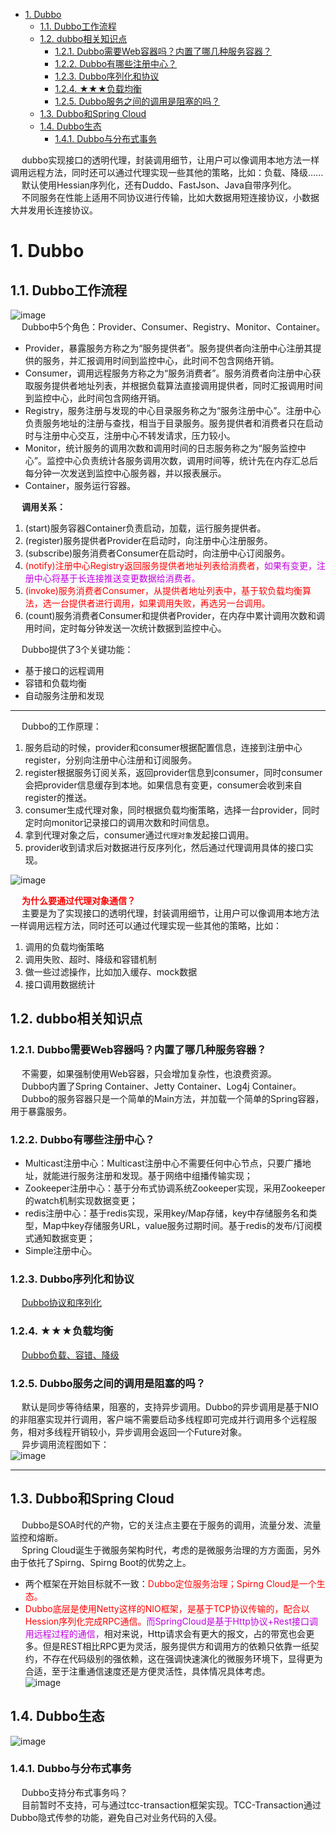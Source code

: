 

<!-- TOC -->

- [1. Dubbo](#1-dubbo)
    - [1.1. Dubbo工作流程](#11-dubbo工作流程)
    - [1.2. dubbo相关知识点](#12-dubbo相关知识点)
        - [1.2.1. Dubbo需要Web容器吗？内置了哪几种服务容器？](#121-dubbo需要web容器吗内置了哪几种服务容器)
        - [1.2.2. Dubbo有哪些注册中心？](#122-dubbo有哪些注册中心)
        - [1.2.3. Dubbo序列化和协议](#123-dubbo序列化和协议)
        - [1.2.4. ★★★负载均衡](#124-★★★负载均衡)
        - [1.2.5. Dubbo服务之间的调用是阻塞的吗？](#125-dubbo服务之间的调用是阻塞的吗)
    - [1.3. Dubbo和Spring Cloud](#13-dubbo和spring-cloud)
    - [1.4. Dubbo生态](#14-dubbo生态)
        - [1.4.1. Dubbo与分布式事务](#141-dubbo与分布式事务)

<!-- /TOC -->


&emsp; dubbo实现接口的透明代理，封装调用细节，让用户可以像调用本地方法一样调用远程方法，同时还可以通过代理实现一些其他的策略，比如：负载、降级......  
&emsp; 默认使用Hessian序列化，还有Duddo、FastJson、Java自带序列化。   
&emsp; 不同服务在性能上适用不同协议进行传输，比如大数据用短连接协议，小数据大并发用长连接协议。  


# 1. Dubbo  
<!--
面试官从Dubbo泛化调用问到设计模式，我们聊了三十分钟 
https://mp.weixin.qq.com/s/2Wm2SsRa1xOMX6pV9NyCrA
-->

## 1.1. Dubbo工作流程  
![image](https://gitee.com/wt1814/pic-host/raw/master/images/microService/Dubbo/dubbo-11.png)   
&emsp; Dubbo中5个角色：Provider、Consumer、Registry、Monitor、Container。  

* Provider，暴露服务方称之为“服务提供者”。服务提供者向注册中心注册其提供的服务，并汇报调用时间到监控中心，此时间不包含网络开销。  
* Consumer，调用远程服务方称之为“服务消费者”。服务消费者向注册中心获取服务提供者地址列表，并根据负载算法直接调用提供者，同时汇报调用时间到监控中心，此时间包含网络开销。  
* Registry，服务注册与发现的中心目录服务称之为“服务注册中心”。注册中心负责服务地址的注册与查找，相当于目录服务。服务提供者和消费者只在启动时与注册中心交互，注册中心不转发请求，压力较小。  
* Monitor，统计服务的调用次数和调用时间的日志服务称之为“服务监控中心”。监控中心负责统计各服务调用次数，调用时间等，统计先在内存汇总后每分钟一次发送到监控中心服务器，并以报表展示。  
* Container，服务运行容器。 

&emsp; **调用关系：**  
1. (start)服务容器Container负责启动，加载，运行服务提供者。  
2. (register)服务提供者Provider在启动时，向注册中心注册服务。  
3. (subscribe)服务消费者Consumer在启动时，向注册中心订阅服务。  
4. <font color = "red">(notify)注册中心Registry返回服务提供者地址列表给消费者，</font><font color = "clime">如果有变更，注册中心将基于长连接推送变更数据给消费者。</font>  
5. <font color = "red">(invoke)服务消费者Consumer，从提供者地址列表中，基于软负载均衡算法，选一台提供者进行调用，如果调用失败，再选另一台调用。</font>  
6. (count)服务消费者Consumer和提供者Provider，在内存中累计调用次数和调用时间，定时每分钟发送一次统计数据到监控中心。  

&emsp; Dubbo提供了3个关键功能：  

* 基于接口的远程调用  
* 容错和负载均衡  
* 自动服务注册和发现 

-----
&emsp; Dubbo的工作原理：  
1. 服务启动的时候，provider和consumer根据配置信息，连接到注册中心register，分别向注册中心注册和订阅服务。  
2. register根据服务订阅关系，返回provider信息到consumer，同时consumer会把provider信息缓存到本地。如果信息有变更，consumer会收到来自register的推送。  
3. consumer生成代理对象，同时根据负载均衡策略，选择一台provider，同时定时向monitor记录接口的调用次数和时间信息。  
4. 拿到代理对象之后，consumer通过`代理对象`发起接口调用。  
5. provider收到请求后对数据进行反序列化，然后通过代理调用具体的接口实现。  

![image](https://gitee.com/wt1814/pic-host/raw/master/images/microService/Dubbo/dubbo-52.png)   

&emsp; **<font color = "red">为什么要通过代理对象通信？</font>**    
&emsp; 主要是为了实现接口的透明代理，封装调用细节，让用户可以像调用本地方法一样调用远程方法，同时还可以通过代理实现一些其他的策略，比如：  

1. 调用的负载均衡策略  
2. 调用失败、超时、降级和容错机制  
3. 做一些过滤操作，比如加入缓存、mock数据  
4. 接口调用数据统计  

## 1.2. dubbo相关知识点
### 1.2.1. Dubbo需要Web容器吗？内置了哪几种服务容器？  
&emsp; 不需要，如果强制使用Web容器，只会增加复杂性，也浪费资源。  
&emsp; Dubbo内置了Spring Container、Jetty Container、Log4j Container。   
&emsp; Dubbo的服务容器只是一个简单的Main方法，并加载一个简单的Spring容器，用于暴露服务。  

### 1.2.2. Dubbo有哪些注册中心？  

* Multicast注册中心：Multicast注册中心不需要任何中心节点，只要广播地址，就能进行服务注册和发现。基于网络中组播传输实现；  
* Zookeeper注册中心：基于分布式协调系统Zookeeper实现，采用Zookeeper的watch机制实现数据变更；  
* redis注册中心：基于redis实现，采用key/Map存储，key中存储服务名和类型，Map中key存储服务URL，value服务过期时间。基于redis的发布/订阅模式通知数据变更；  
* Simple注册中心。  

### 1.2.3. Dubbo序列化和协议
&emsp; [Dubbo协议和序列化](/docs/microService/dubbo/Agreement.md)  

### 1.2.4. ★★★负载均衡  
&emsp; [Dubbo负载、容错、降级](/docs/microService/dubbo/Load.md)   

### 1.2.5. Dubbo服务之间的调用是阻塞的吗？  
&emsp; 默认是同步等待结果，阻塞的，支持异步调用。Dubbo的异步调用是基于NIO的非阻塞实现并行调用，客户端不需要启动多线程即可完成并行调用多个远程服务，相对多线程开销较小，异步调用会返回一个Future对象。  
&emsp; 异步调用流程图如下：  
![image](https://gitee.com/wt1814/pic-host/raw/master/images/microService/Dubbo/dubbo-12.png)   

------

## 1.3. Dubbo和Spring Cloud  
&emsp; Dubbo是SOA时代的产物，它的关注点主要在于服务的调用，流量分发、流量监控和熔断。  
&emsp; Spring Cloud诞生于微服务架构时代，考虑的是微服务治理的方方面面，另外由于依托了Spirng、Spirng Boot的优势之上。  

* 两个框架在开始目标就不一致：<font color = "red">Dubbo定位服务治理；Spirng Cloud是一个生态。</font>  
* <font color = "red">Dubbo底层是使用Netty这样的NIO框架，是基于TCP协议传输的，配合以Hession序列化完成RPC通信。</font><font color = "clime">而SpringCloud是基于Http协议+Rest接口调用远程过程的通信，</font>相对来说，Http请求会有更大的报文，占的带宽也会更多。但是REST相比RPC更为灵活，服务提供方和调用方的依赖只依靠一纸契约，不存在代码级别的强依赖，这在强调快速演化的微服务环境下，显得更为合适，至于注重通信速度还是方便灵活性，具体情况具体考虑。  
![image](https://gitee.com/wt1814/pic-host/raw/master/images/microService/Dubbo/dubbo-14.png)  

## 1.4. Dubbo生态
![image](https://gitee.com/wt1814/pic-host/raw/master/images/microService/Dubbo/dubbo生态.png)   

### 1.4.1. Dubbo与分布式事务  
&emsp; Dubbo支持分布式事务吗？   
&emsp; 目前暂时不支持，可与通过tcc-transaction框架实现。TCC-Transaction通过Dubbo隐式传参的功能，避免自己对业务代码的入侵。 
